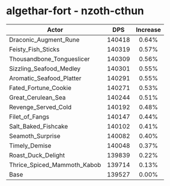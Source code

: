 # algethar-fort - nzoth-cthun
| Actor | DPS | Increase |
|---|:---:|:---:|
|Draconic_Augment_Rune|140418|0.64%|
|Feisty_Fish_Sticks|140319|0.57%|
|Thousandbone_Tongueslicer|140309|0.56%|
|Sizzling_Seafood_Medley|140301|0.55%|
|Aromatic_Seafood_Platter|140291|0.55%|
|Fated_Fortune_Cookie|140271|0.53%|
|Great_Cerulean_Sea|140244|0.51%|
|Revenge_Served_Cold|140192|0.48%|
|Filet_of_Fangs|140147|0.44%|
|Salt_Baked_Fishcake|140102|0.41%|
|Seamoth_Surprise|140082|0.40%|
|Timely_Demise|140048|0.37%|
|Roast_Duck_Delight|139839|0.22%|
|Thrice_Spiced_Mammoth_Kabob|139714|0.13%|
|Base|139527|0.00%|
